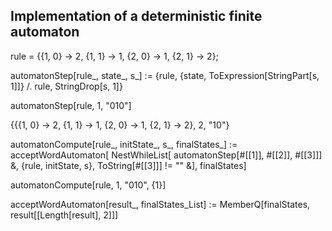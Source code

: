 
## Implementation of a deterministic finite automaton 


rule = {{1, 0} -> 2, {1, 1} -> 1, {2, 0} -> 1, {2, 1} -> 2};

automatonStep[rule_, state_, 
  s_] := {rule, {state, ToExpression[StringPart[s, 1]]} /. rule, 
  StringDrop[s, 1]}

automatonStep[rule, 1, "010"]

{{{1, 0} -> 2, {1, 1} -> 1, {2, 0} -> 1, {2, 1} -> 2}, 2, "10"}

automatonCompute[rule_, initState_, s_, finalStates_] := 
 acceptWordAutomaton[
  NestWhileList[
   automatonStep[#[[1]], #[[2]], #[[3]]] &, {rule, initState, s}, 
   ToString[#[[3]]] != "" &], finalStates]

automatonCompute[rule, 1, "010", {1}]

acceptWordAutomaton[result_, finalStates_List] := 
 MemberQ[finalStates, result[[Length[result], 2]]]

